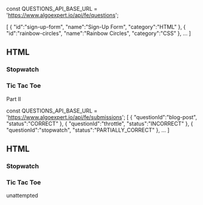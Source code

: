 const QUESTIONS_API_BASE_URL = 'https://www.algoexpert.io/api/fe/questions';

[
   {
      "id":"sign-up-form",
      "name":"Sign-Up Form",
      "category":"HTML"
   },
   {
      "id":"rainbow-circles",
      "name":"Rainbow Circles",
      "category":"CSS"
   },
   ...
]

<div class="category">
    <h2>HTML</h2>
    <div class="question">
        <h3>Stopwatch</h3>
    </div>
    <div class="question">
        <h3>Tic Tac Toe</h3>
    </div>
</div>


Part II

const QUESTIONS_API_BASE_URL = 'https://www.algoexpert.io/api/fe/submissions';
[
   {
      "questionId":"blog-post",
      "status":"CORRECT"
   },
   {
      "questionId":"throttle",
      "status":"INCORRECT"
   },
   {
      "questionId":"stopwatch",
      "status":"PARTIALLY_CORRECT"
   },
   ...
]

<div class="category">
    <h2>HTML</h2>
    <div class="question">
    <div class="status partially-correct"></div>
        <h3>Stopwatch</h3>
    </div>
    <div class="question">
        <div class="status correct"></div>
        <h3>Tic Tac Toe</h3>
    </div>
</div>

unattempted